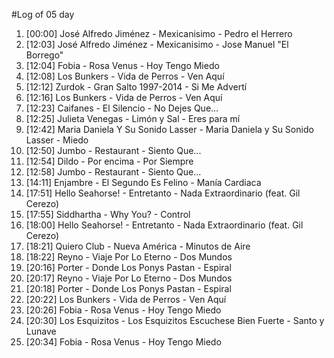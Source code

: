 #Log of 05 day

1. [00:00] José Alfredo Jiménez - Mexicanisimo - Pedro el Herrero
1. [12:03] José Alfredo Jiménez - Mexicanisimo - Jose Manuel "El Borrego"
1. [12:04] Fobia - Rosa Venus - Hoy Tengo Miedo
1. [12:08] Los Bunkers - Vida de Perros - Ven Aquí
1. [12:12] Zurdok - Gran Salto 1997-2014 - Si Me Advertí
1. [12:16] Los Bunkers - Vida de Perros - Ven Aquí
1. [12:23] Caifanes - El Silencio - No Dejes Que...
1. [12:25] Julieta Venegas - Limón y Sal - Eres para mí
1. [12:42] Maria Daniela Y Su Sonido Lasser - Maria Daniela y Su Sonido Lasser - Miedo
1. [12:50] Jumbo - Restaurant - Siento Que...
1. [12:54] Dildo - Por encima - Por Siempre
1. [12:58] Jumbo - Restaurant - Siento Que...
1. [14:11] Enjambre - El Segundo Es Felino - Manía Cardiaca
1. [17:51] Hello Seahorse! - Entretanto - Nada Extraordinario (feat. Gil Cerezo)
1. [17:55] Siddhartha - Why You? - Control
1. [18:00] Hello Seahorse! - Entretanto - Nada Extraordinario (feat. Gil Cerezo)
1. [18:21] Quiero Club - Nueva América - Minutos de Aire
1. [18:22] Reyno - Viaje Por Lo Eterno - Dos Mundos
1. [20:16] Porter - Donde Los Ponys Pastan - Espiral
1. [20:17] Reyno - Viaje Por Lo Eterno - Dos Mundos
1. [20:18] Porter - Donde Los Ponys Pastan - Espiral
1. [20:22] Los Bunkers - Vida de Perros - Ven Aquí
1. [20:26] Fobia - Rosa Venus - Hoy Tengo Miedo
1. [20:30] Los Esquizitos - Los Esquizitos Escuchese Bien Fuerte - Santo y Lunave
1. [20:34] Fobia - Rosa Venus - Hoy Tengo Miedo
